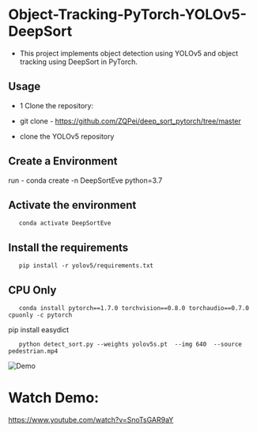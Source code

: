 # Object-Tracking-PyTorch-YOLOv5-DeepSort

- This project implements object detection using YOLOv5 and object tracking using DeepSort in PyTorch.


## Usage
- 1 Clone the repository:
-  git clone - https://github.com/ZQPei/deep_sort_pytorch/tree/master

- clone the YOLOv5 repository

## Create a Environment
 run -
       conda create -n DeepSortEve python=3.7 
## Activate the environment
       conda activate DeepSortEve 

## Install the requirements
       pip install -r yolov5/requirements.txt 

## CPU Only
       conda install pytorch==1.7.0 torchvision==0.8.0 torchaudio==0.7.0 cpuonly -c pytorch 

  pip install easydict 

       python detect_sort.py --weights yolov5s.pt  --img 640  --source pedestrian.mp4 

![Demo](img.gif)


# Watch Demo:

https://www.youtube.com/watch?v=SnoTsGAR9aY
